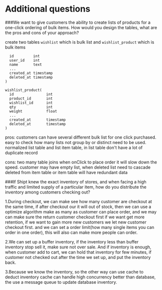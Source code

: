 # Additional questions

###We want to give customers the ability to create lists of products for a one-click ordering of bulk items. How would you design the tables, what are the pros and cons of your approach?

create two tables `wishlist` which is bulk list   and `wishlist_product`  which is bulk items
```wishlist(
  id         int
  user_id    int
  name       text
  ...
  created_at timestamp
  deleted_at timestamp
)
```
```
wishlist_product(
  id               int
  product_id       int
  wishlist_id      int
  qty              int
  weight           float
  ...
  created_at       timestamp
  deleted_at       timestamp
)
```
pros: customers can have several different bulk list for one click purchased.
      easy to check how many lists not group by or distinct need to be used.
      normalized list table and list item table, in list table don't have a lot
      of duplicate record

cons: two many table joins when onClick to place order it will slow down the speed.
      customer may have empty list, when deleted list need to cascade deleted from
      item table or item table will have redundant data


###If Shipt knew the exact inventory of stores, and when facing a high traffic and limited supply of a particular item, how do you distribute the inventory among customers checking out?

1.During checkout, we can make see how many customer are checkout at the same time, if after checkout our it will
out of stock, then we can use a optimize algorithm make as many as customer can place order, and we may can make sure the return customer checkout first if we want get more retention, if we want to gain more new customers we let new customer checkout first. and we can set a order limit(how many single items you can order in one order), this will also can make more people can order.

2.We can set up a buffer inventory, if the inventory less than buffer inventory stop sell it, make sure not over sale. And if inventory is enough, when customer add to cart, we can hold that inventory for few minutes, if customer not checked out after the time we set up, and put the inventory back.

3.Because we know the inventory, so the other way can use cache to deduct inventory cache can handle high concurrency better than database, the use a message queue to update database inventory.
